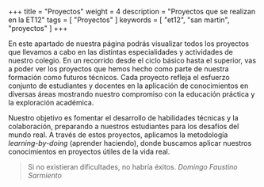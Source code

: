+++
title = "Proyectos"
weight = 4
description = "Proyectos que se realizan en la ET12"
tags = [ "Proyectos" ]
keywords = [ "et12", "san martin", "proyectos" ]
+++

En este apartado de nuestra página podrás visualizar todos los proyectos que llevamos a cabo en las distintas especialidades y actividades de nuestro colegio. En un recorrido desde el ciclo básico hasta el superior, vas a poder ver los proyectos que hemos hecho como parte de nuestra formación como futuros técnicos. Cada proyecto refleja el esfuerzo conjunto de estudiantes y docentes en la aplicación de conocimientos en diversas áreas mostrando nuestro compromiso con la educación práctica y la exploración académica.


Nuestro objetivo es fomentar el desarrollo de habilidades técnicas y la colaboración, preparando a nuestros estudiantes para los desafíos del mundo real. A través de estos proyectos, aplicamos la metodología  *learning-by-doing* (aprender haciendo), donde buscamos aplicar nuestros conocimientos en proyectos útiles de la vida real.

> Si no existieran dificultades, no habría éxitos. 
> <cite>Domingo Faustino Sarmiento </cite>